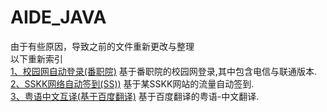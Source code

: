# AIDE_JAVA
由于有些原因，导致之前的文件重新更改与整理<br />以下重新索引<br />
[1、校园网自动登录(番职院)](https://github.com/CcphAmy/AIDE_JAVA/tree/master/%E6%A0%A1%E5%9B%AD%E7%BD%91%E8%87%AA%E5%8A%A8%E7%99%BB%E5%BD%95(%E7%95%AA%E8%81%8C%E9%99%A2))
基于番职院的校园网登录,其中包含电信与联通版本.<br />
[2、SSKK网络自动签到(SS))](https://github.com/CcphAmy/AIDE_JAVA/tree/master/SSKK%E7%BD%91%E7%BB%9C%E8%87%AA%E5%8A%A8%E7%AD%BE%E5%88%B0(SS))
基于某SSKK网站的流量自动签到.<br />
[3、粤语中文互译(基于百度翻译)](https://github.com/CcphAmy/AIDE_JAVA/tree/master/%E7%B2%A4%E8%AF%AD%E4%B8%AD%E6%96%87%E4%BA%92%E8%AF%91(%E5%9F%BA%E4%BA%8E%E7%99%BE%E5%BA%A6%E7%BF%BB%E8%AF%91))
基于百度翻译的粤语-中文翻译.<br />